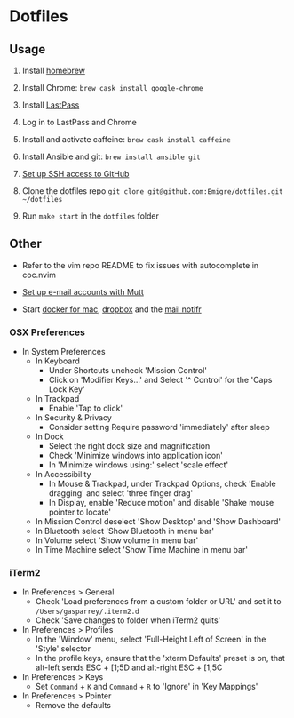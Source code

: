 # Dotfiles

## Usage

1. Install [homebrew](https://brew.sh/)

2. Install Chrome: `brew cask install google-chrome`

3. Install [LastPass](https://chrome.google.com/webstore/detail/lastpass-free-password-ma/hdokiejnpimakedhajhdlcegeplioahd)

4. Log in to LastPass and Chrome

5. Install and activate caffeine: `brew cask install caffeine`

6. Install Ansible and git: `brew install ansible git`

7. [Set up SSH access to GitHub](SSH.md)

8. Clone the dotfiles repo `git clone git@github.com:Emigre/dotfiles.git ~/dotfiles`

9. Run `make start` in the `dotfiles` folder

## Other

* Refer to the vim repo README to fix issues with autocomplete in coc.nvim

* [Set up e-mail accounts with Mutt](MUTT.md)

* Start [docker for mac](https://www.docker.com/products/docker-desktop), [dropbox](https://www.dropbox.com/) and the [mail notifr](https://ashchan.com/projects/gmail-notifr)

### OSX Preferences

- In System Preferences
  - In Keyboard
    - Under Shortcuts uncheck 'Mission Control'
    - Click on 'Modifier Keys...' and Select '^ Control' for the 'Caps Lock Key'
  - In Trackpad
    - Enable 'Tap to click'
  - In Security & Privacy
    - Consider setting Require password 'immediately' after sleep
  - In Dock
    - Select the right dock size and magnification
    - Check 'Minimize windows into application icon'
    - In 'Minimize windows using:' select 'scale effect'
  - In Accessibility
    - In Mouse & Trackpad, under Trackpad Options, check 'Enable dragging' and select 'three finger drag'
    - In Display, enable 'Reduce motion' and disable 'Shake mouse pointer to locate'
  - In Mission Control deselect 'Show Desktop' and 'Show Dashboard'
  - In Bluetooth select 'Show Bluetooth in menu bar'
  - In Volume select 'Show volume in menu bar'
  - In Time Machine select 'Show Time Machine in menu bar'

### iTerm2

- In Preferences > General
  - Check 'Load preferences from a custom folder or URL' and set it to `/Users/gasparrey/.iterm2.d`
  - Check 'Save changes to folder when iTerm2 quits'
- In Preferences > Profiles
  - In the 'Window' menu, select 'Full-Height Left of Screen' in the 'Style' selector
  - In the profile keys, ensure that the 'xterm Defaults' preset is on, that alt-left sends ESC + [1;5D and alt-right ESC + [1;5C
- In Preferences > Keys
  - Set `Command` + `K` and `Command` + `R` to 'Ignore' in 'Key Mappings'
- In Preferences > Pointer
  - Remove the defaults
